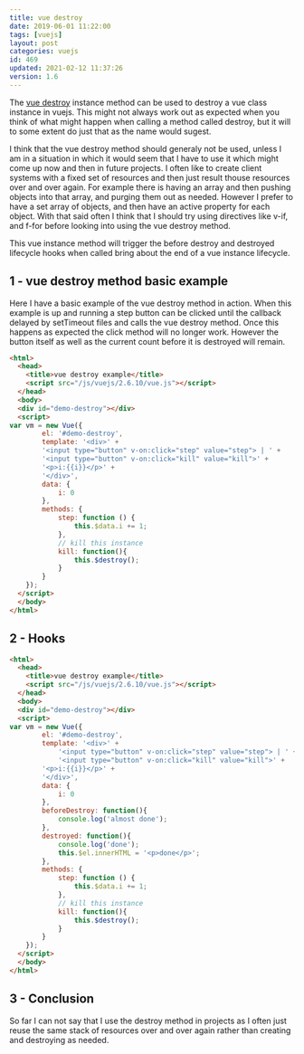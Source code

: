 ```yaml
---
title: vue destroy
date: 2019-06-01 11:22:00
tags: [vuejs]
layout: post
categories: vuejs
id: 469
updated: 2021-02-12 11:37:26
version: 1.6
---
```


The [vue destroy](https://vuejs.org/v2/api/#vm-destroy) instance method can be used to destroy a vue class instance in vuejs. This might not always work out as expected when you think of what might happen when calling a method called destroy, but it will to some extent do just that as the name would sugest.

I think that the vue destroy method should generaly not be used, unless I am in a situation in which it would seem that I have to use it which might come up now and then in future projects. I often like to create client systems with a fixed set of resources and then just result thouse resources over and over again. For example there is having an array and then pushing objects into that array, and purging them out as needed. However I prefer to have a set array of objects, and then have an active property for each object. With that said often I think that I should try using directives like v-if, and f-for before looking into using the vue destroy method.

This vue instance method will trigger the before destroy and destroyed lifecycle hooks when called bring about the end of a vue instance lifecycle.


<!-- more -->

## 1 - vue destroy method basic example

Here I have a basic example of the vue destroy method in action. When this example is up and running a step button can be clicked until the callback delayed by setTimeout files and calls the vue destroy method. Once this happens as expected the click method will no longer work. However the button itself as well as the current count before it is destroyed will remain.

```html
<html>
  <head>
    <title>vue destroy example</title>
    <script src="/js/vuejs/2.6.10/vue.js"></script>
  </head>
  <body>
  <div id="demo-destroy"></div>
  <script>
var vm = new Vue({
        el: '#demo-destroy',
        template: '<div>' +
        '<input type="button" v-on:click="step" value="step"> | ' +
        '<input type="button" v-on:click="kill" value="kill">' +
        '<p>i:{{i}}</p>' +
        '</div>',
        data: {
            i: 0
        },
        methods: {
            step: function () {
                this.$data.i += 1;
            },
            // kill this instance
            kill: function(){
                this.$destroy();
            }
        }
    });
  </script>
  </body>
</html>
```

## 2 - Hooks

```html
<html>
  <head>
    <title>vue destroy example</title>
    <script src="/js/vuejs/2.6.10/vue.js"></script>
  </head>
  <body>
  <div id="demo-destroy"></div>
  <script>
var vm = new Vue({
        el: '#demo-destroy',
        template: '<div>' +
            '<input type="button" v-on:click="step" value="step"> | ' +
            '<input type="button" v-on:click="kill" value="kill">' +
        '<p>i:{{i}}</p>' +
        '</div>',
        data: {
            i: 0
        },
        beforeDestroy: function(){
            console.log('almost done');
        },
        destroyed: function(){
            console.log('done');
            this.$el.innerHTML = '<p>done</p>';
        },
        methods: {
            step: function () {
                this.$data.i += 1;
            },
            // kill this instance
            kill: function(){
                this.$destroy();
            }
        }
    });
  </script>
  </body>
</html>
```

## 3 - Conclusion

So far I can not say that I use the destroy method in projects as I often just reuse the same stack of resources over and over again rather than creating and destroying as needed.
